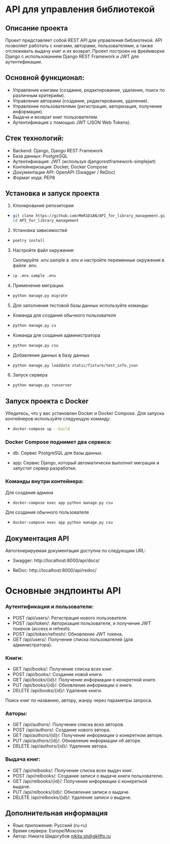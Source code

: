 # API для управления библиотекой
## Описание проекта
Проект представляет собой REST API для управления библиотекой. API позволяет работать с книгами, авторами, пользователями, а также отслеживать выдачу книг и их возврат. Проект построен на фреймворке Django с использованием Django REST Framework и JWT для аутентификации.
## Основной функционал:
- Управление книгами (создание, редактирование, удаление, поиск по различным критериям).
- Управление авторами (создание, редактирование, удаление).
- Управление пользователями (регистрация, авторизация, получение информации).
- Выдача и возврат книг пользователям.
- Аутентификация с помощью JWT (JSON Web Tokens).
## Стек технологий:
- Backend: Django, Django REST Framework
- База данных: PostgreSQL
- Аутентификация: JWT (используя djangorestframework-simplejwt)
- Контейнеризация: Docker, Docker Compose
- Документация API: OpenAPI (Swagger / ReDoc)
- Формат кода: PEP8
## Установка и запуск проекта
1. Клонирование репозитория
- ```bash
  git clone https://github.com/MeR1D1AN/API_for_library_management.git
  cd API_for_library_management
  ```
2. Установка зависимостей
- ```bash 
  poetry install
  ```
3. Настройте файл окружения:

   Скопируйте .env.sample в .env и настройте переменные окружения в файле .env.
- ```bash
  cp .env.sample .env
  ```
4. Применение миграции:

- ```bash
  python manage.py migrate
  ```
5. Для заполнения тестовой базы данных используйте команды:

- Команда для создания обычного пользователя
- ```bash
  python manage.py cu
  ```
- Команда для создания администратора
- ```bash
  python manage.py csu
  ```
- Добавление данных в базу данных  
- ```bash
  python manage.py loaddata static/fixture/test_info.json
  ```
6. Запуск сервера
- ```bash
  python manage.py runserver
  ```
  
## **Запуск проекта с Docker**

Убедитесь, что у вас установлен Docker и Docker Compose. Для запуска контейнеров используйте следующую команду:
- ```bash
  docker-compose up --build
  ```
  
### Docker Compose поднимет два сервиса:

- db: Сервис PostgreSQL для базы данных.

- app: Сервис Django, который автоматически выполнит миграции и запустит сервер разработки.


### Команды внутри контейнера:

Для создания админа
- ```bash
  docker-compose exec app python manage.py csu
  ```
Для создания обычного пользователя
- ```bash
  docker-compose exec app python manage.py csu
  ```

## Документация API

Автогенерируемая документация доступна по следующим URL:

- Swagger: http://localhost:8000/api/docs/

- ReDoc: http://localhost:8000/api/redoc/


# Основные эндпоинты API

### Аутентификация и пользователи:
- POST /api/users/: Регистрация нового пользователя.
- POST /api/token/: Авторизация пользователя, и получение JWT токенов (access и refresh).
- POST /api/token/refresh/: Обновление JWT токена.
- GET /api/users/: Получение списка пользователей (для администратора).
### Книги:
- GET /api/books/: Получение списка всех книг.
- POST /api/books/: Создание новой книги.
- GET /api/books/{id}/: Получение информации о конкретной книге.
- PUT /api/books/{id}/: Обновление информации о книге.
- DELETE /api/books/{id}/: Удаление книги.

Поиск книг по названию, автору, жанру через параметры запроса.
### Авторы:
- GET /api/authors/: Получение списка всех авторов.
- POST /api/authors/: Создание нового автора.
- GET /api/authors/{id}/: Получение информации о конкретном авторе.
- PUT /api/authors/{id}/: Обновление информации об авторе.
- DELETE /api/authors/{id}/: Удаление автора.
### Выдача книг:
- GET /api/relbooks/: Получение списка всех выдач книг.
- POST /api/relbooks/: Создание записи о выдаче книги пользователю.
- GET /api/relbooks/{id}/: Получение информации о конкретной выдаче.
- PUT /api/relbooks/{id}/: Обновление записи о выдаче.
- DELETE /api/relbooks/{id}/: Удаление записи о выдаче.

## Дополнительная информация
- Язык приложения: Русский (ru-ru)
- Время сервера: Europe/Moscow
- Автор: Никита Шидогубов nikita.sh@gklifts.ru